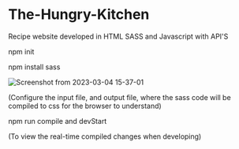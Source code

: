 # The-Hungry-Kitchen
Recipe website developed in HTML SASS and Javascript with API'S

npm init 

npm install sass

![Screenshot from 2023-03-04 15-37-01](https://user-images.githubusercontent.com/92785438/222915088-0a72c820-f028-441f-ac8c-41a2b6d357b1.png)


(Configure the input file, and output file, where the sass code will be compiled to css for the browser to understand)

npm run compile and devStart

(To view the real-time compiled changes when developing)
